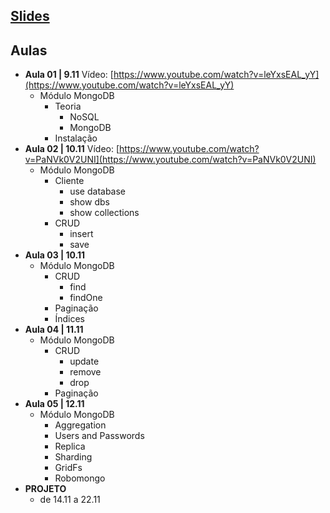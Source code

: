 ## [Slides](https://docs.google.com/presentation/d/1KXxmcwd47x4v2SymyiBPK7ucn80PruSvcw4mZ5S3nWc/edit?usp=sharing)

## Aulas

- **Aula 01 | 9.11** Vídeo: [https://www.youtube.com/watch?v=leYxsEAL_yY](https://www.youtube.com/watch?v=leYxsEAL_yY)
    + Módulo MongoDB
        * Teoria
            - NoSQL
            - MongoDB
        * Instalação
- **Aula 02 | 10.11** Vídeo: [https://www.youtube.com/watch?v=PaNVk0V2UNI](https://www.youtube.com/watch?v=PaNVk0V2UNI)
    + Módulo MongoDB
        * Cliente
            - use database
            - show dbs
            - show collections
        * CRUD
            - insert
            - save
- **Aula 03 | 10.11**
    + Módulo MongoDB
        * CRUD
            - find
            - findOne
        * Paginação
        * Índices
- **Aula 04 | 11.11**
    + Módulo MongoDB
        * CRUD
            - update
            - remove
            - drop
        * Paginação
- **Aula 05 | 12.11**
    + Módulo MongoDB
        * Aggregation
        * Users and Passwords
        * Replica
        * Sharding
        * GridFs
        * Robomongo
- **PROJETO**
	+ de 14.11 a 22.11